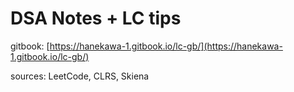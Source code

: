 # DSA Notes + LC tips

gitbook: [https://hanekawa-1.gitbook.io/lc-gb/](https://hanekawa-1.gitbook.io/lc-gb/)

sources: LeetCode, CLRS, Skiena
